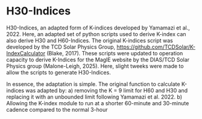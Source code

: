 # H30-Indices
H30-Indices, an adapted form of K-indices developed by Yamamazi et al., 2022. Here, an adapted set of python scripts used to derive K-index can also derive H30 and H60-Indices. The original K-indices script was developed by the TCD Solar Physics Group, https://github.com/TCDSolar/K-IndexCalculator (Blake, 2017). These scripts were updated to operation capacity to derive K-Indices for the MagIE website by the DIAS/TCD Solar Physics group (Malone-Leigh, 2025). Here, slight tweeks were made to allow the scripts to generate H30-Indices.


In essence, the adaptation is simple. The original function to calculate K-indices was adapted by:
  a) removing the K = 9 limit for H60 and H30 and replacing it with an unbounded limit following Yamamazi et al. 2022. 
  b) Allowing the K-index module to run at a shorter 60-minute and 30-minute cadence compared to the normal 3-hour
